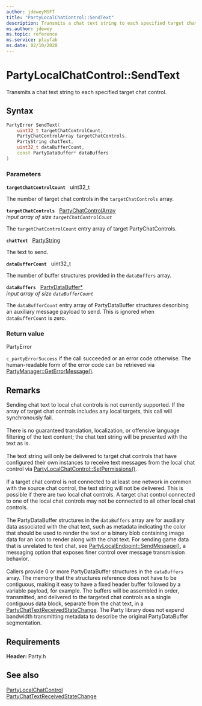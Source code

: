 ```yaml
---
author: jdeweyMSFT
title: "PartyLocalChatControl::SendText"
description: Transmits a chat text string to each specified target chat control.
ms.author: jdewey
ms.topic: reference
ms.service: playfab
ms.date: 02/10/2020
---
```


# PartyLocalChatControl::SendText  

Transmits a chat text string to each specified target chat control.  

## Syntax  
  
```cpp
PartyError SendText(  
    uint32_t targetChatControlCount,  
    PartyChatControlArray targetChatControls,  
    PartyString chatText,  
    uint32_t dataBufferCount,  
    const PartyDataBuffer* dataBuffers  
)  
```  
  
### Parameters  
  
**`targetChatControlCount`** &nbsp; uint32_t  
  
The number of target chat controls in the `targetChatControls` array.  
  
**`targetChatControls`** &nbsp; [PartyChatControlArray](../../../typedefs.md)  
*input array of size `targetChatControlCount`*  
  
The `targetChatControlCount` entry array of target PartyChatControls.  
  
**`chatText`** &nbsp; [PartyString](../../../typedefs.md)  
  
The text to send.  
  
**`dataBufferCount`** &nbsp; uint32_t  
  
The number of buffer structures provided in the `dataBuffers` array.  
  
**`dataBuffers`** &nbsp; [PartyDataBuffer*](../../../structs/partydatabuffer.md)  
*input array of size `dataBufferCount`*  
  
The `dataBufferCount` entry array of PartyDataBuffer structures describing an auxiliary message payload to send. This is ignored when `dataBufferCount` is zero.  
  
  
### Return value  
PartyError
  
```c_partyErrorSuccess``` if the call succeeded or an error code otherwise. The human-readable form of the error code can be retrieved via [PartyManager::GetErrorMessage()](../../PartyManager/methods/partymanager_geterrormessage.md).
  
## Remarks  
  
Sending chat text to local chat controls is not currently supported. If the array of target chat controls includes any local targets, this call will synchronously fail. <br /><br /> There is no guaranteed translation, localization, or offensive language filtering of the text content; the chat text string will be presented with the text as is.   <br /><br /> The text string will only be delivered to target chat controls that have configured their own instances to receive text messages from the local chat control via [PartyLocalChatControl::SetPermissions()](partylocalchatcontrol_setpermissions.md).   <br /><br /> If a target chat control is not connected to at least one network in common with the source chat control, the text string will not be delivered. This is possible if there are two local chat controls. A target chat control connected to one of the local chat controls may not be connected to all other local chat controls.   <br /><br /> The PartyDataBuffer structures in the `dataBuffers` array are for auxiliary data associated with the chat text, such as metadata indicating the color that should be used to render the text or a binary blob containing image data for an icon to render along with the chat text. For sending game data that is unrelated to text chat, see [PartyLocalEndpoint::SendMessage()](../../PartyLocalEndpoint/methods/partylocalendpoint_sendmessage.md), a messaging option that exposes finer control over message transmission behavior.   <br /><br /> Callers provide 0 or more PartyDataBuffer structures in the `dataBuffers` array. The memory that the structures reference does not have to be contiguous, making it easy to have a fixed header buffer followed by a variable payload, for example. The buffers will be assembled in order, transmitted, and delivered to the targeted chat controls as a single contiguous data block, separate from the chat text, in a [PartyChatTextReceivedStateChange](../../../structs/partychattextreceivedstatechange.md). The Party library does not expend bandwidth transmitting metadata to describe the original PartyDataBuffer segmentation.
  
## Requirements  
  
**Header:** Party.h
  
## See also  
[PartyLocalChatControl](../partylocalchatcontrol.md)  
[PartyChatTextReceivedStateChange](../../../structs/partychattextreceivedstatechange.md)
  
  
